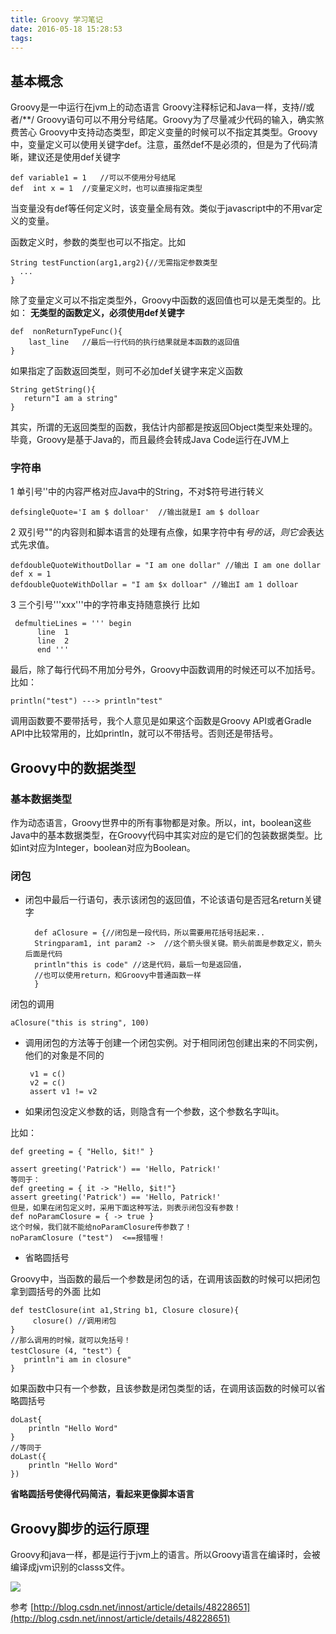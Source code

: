 ```yaml
---
title: Groovy 学习笔记
date: 2016-05-18 15:28:53
tags:
---
```

## 基本概念
Groovy是一中运行在jvm上的动态语言
Groovy注释标记和Java一样，支持//或者/**/
Groovy语句可以不用分号结尾。Groovy为了尽量减少代码的输入，确实煞费苦心
Groovy中支持动态类型，即定义变量的时候可以不指定其类型。Groovy中，变量定义可以使用关键字def。注意，虽然def不是必须的，但是为了代码清晰，建议还是使用def关键字

    def variable1 = 1   //可以不使用分号结尾 
    def  int x = 1  //变量定义时，也可以直接指定类型

当变量没有def等任何定义时，该变量全局有效。类似于javascript中的不用var定义的变量。


函数定义时，参数的类型也可以不指定。比如

    String testFunction(arg1,arg2){//无需指定参数类型
      ...
    }

除了变量定义可以不指定类型外，Groovy中函数的返回值也可以是无类型的。比如：
**无类型的函数定义，必须使用def关键字**

    def  nonReturnTypeFunc(){
        last_line   //最后一行代码的执行结果就是本函数的返回值
    }
    
如果指定了函数返回类型，则可不必加def关键字来定义函数

    String getString(){
       return"I am a string"
    }

其实，所谓的无返回类型的函数，我估计内部都是按返回Object类型来处理的。毕竟，Groovy是基于Java的，而且最终会转成Java Code运行在JVM上

### 字符串

1  单引号''中的内容严格对应Java中的String，不对$符号进行转义  
   
    defsingleQuote='I am $ dolloar'  //输出就是I am $ dolloar

2  双引号""的内容则和脚本语言的处理有点像，如果字符中有$号的话，则它会$表达式先求值。  

    defdoubleQuoteWithoutDollar = "I am one dollar" //输出 I am one dollar  
    def x = 1  
    defdoubleQuoteWithDollar = "I am $x dolloar" //输出I am 1 dolloar  
   
3 三个引号'''xxx'''中的字符串支持随意换行 比如  
   
     defmultieLines = ''' begin  
          line  1  
          line  2  
          end '''

最后，除了每行代码不用加分号外，Groovy中函数调用的时候还可以不加括号。比如：  

    println("test") ---> println"test"  

调用函数要不要带括号，我个人意见是如果这个函数是Groovy API或者Gradle API中比较常用的，比如println，就可以不带括号。否则还是带括号。


## Groovy中的数据类型
### 基本数据类型
作为动态语言，Groovy世界中的所有事物都是对象。所以，int，boolean这些Java中的基本数据类型，在Groovy代码中其实对应的是它们的包装数据类型。比如int对应为Integer，boolean对应为Boolean。

### 闭包

* 闭包中最后一行语句，表示该闭包的返回值，不论该语句是否冠名return关键字


        def aClosure = {//闭包是一段代码，所以需要用花括号括起来..
        Stringparam1, int param2 ->  //这个箭头很关键。箭头前面是参数定义，箭头后面是代码
        println"this is code" //这是代码，最后一句是返回值，
        //也可以使用return，和Groovy中普通函数一样
        }
    
闭包的调用

    aClosure("this is string", 100)  
    


 * 调用闭包的方法等于创建一个闭包实例。对于相同闭包创建出来的不同实例，他们的对象是不同的
 
    

        v1 = c()  
        v2 = c()  
        assert v1 != v2  


 *  如果闭包没定义参数的话，则隐含有一个参数，这个参数名字叫it。

比如：
    
    def greeting = { "Hello, $it!" }
    
    assert greeting('Patrick') == 'Hello, Patrick!'
    等同于：
    def greeting = { it -> "Hello, $it!"}
    assert greeting('Patrick') == 'Hello, Patrick!'
    但是，如果在闭包定义时，采用下面这种写法，则表示闭包没有参数！
    def noParamClosure = { -> true }
    这个时候，我们就不能给noParamClosure传参数了！
    noParamClosure ("test")  <==报错喔！
    
 * 省略圆括号
    
Groovy中，当函数的最后一个参数是闭包的话，在调用该函数的时候可以把闭包拿到圆括号的外面
比如  

    def testClosure(int a1,String b1, Closure closure){  
         closure() //调用闭包  
    }  
    //那么调用的时候，就可以免括号！  
    testClosure (4, "test"）{  
       println"i am in closure"  
    } 
    
如果函数中只有一个参数，且该参数是闭包类型的话，在调用该函数的时候可以省略圆括号

    doLast{
        println "Hello Word"
    }
    //等同于
    doLast({
        println "Hello Word"
    })
    
**省略圆括号使得代码简洁，看起来更像脚本语言**
    
## Groovy脚步的运行原理

Groovy和java一样，都是运行于jvm上的语言。所以Groovy语言在编译时，会被编译成jvm识别的classs文件。
        
![](http://img.blog.csdn.net/20150905192824392?watermark/2/text/aHR0cDovL2Jsb2cuY3Nkbi5uZXQv/font/5a6L5L2T/fontsize/400/fill/I0JBQkFCMA==/dissolve/70/gravity/Center)

参考  [http://blog.csdn.net/innost/article/details/48228651](http://blog.csdn.net/innost/article/details/48228651)